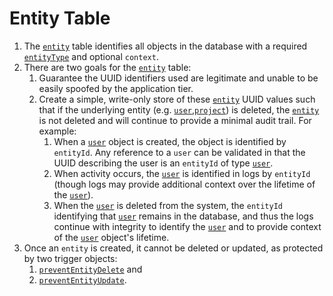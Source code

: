 Entity Table
================

1. The [`entity`](./020-entity.sql) table identifies all objects in the database with a required [`entityType`](./010-entityType.md) and optional `context`.
2. There are two goals for the [`entity`](./020-entity.sql) table:
	1. Guarantee the UUID identifiers used are legitimate and unable to be easily spoofed by the application tier.
	2. Create a simple, write-only store of these [`entity`](./020-entity.sql) UUID values such that if the underlying entity (e.g. [`user`](./050-users.md),[`project`](./110-projects.md)) is deleted, the [`entity`](./020-entity.sql) is not deleted and will continue to provide a minimal audit trail.  For example:
		1. When a [`user`](./050-users.md) object is created, the object is identified by `entityId`. Any reference to a `user` can be validated in that the UUID describing the user is an `entityId` of type [`user`](./050-users.md).
		2. When activity occurs, the [`user`](./050-users.md) is identified in logs by `entityId` (though logs may provide additional context over the lifetime of the [`user`](./050-users.md)).
		3. When the [`user`](./050-users.md) is deleted from the system, the `entityId` identifying that [`user`](./050-users/md) remains in the database, and thus the logs continue with integrity to identify the [`user`](./050-users.md) and to provide context of the [`user`](./050-users.md) object's lifetime.
3. Once an `entity` is created, it cannot be deleted or updated, as protected by two trigger objects:
	1. [`preventEntityDelete`](./010-preventDelete.sql) and 
	2. [`preventEntityUpdate`](./010-preventUpdate.sql).
